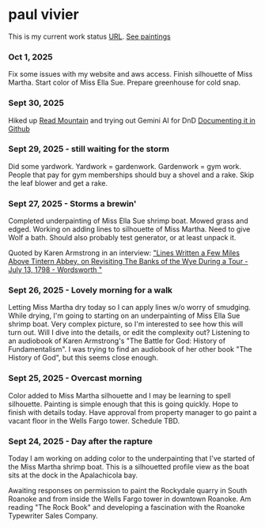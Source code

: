 # paul vivier
This is my current work status [URL](https://paulvivier.github.io/status/). [See paintings](http://www.vivier.net/paintings)

### Oct 1, 2025
Fix some issues with my website and aws access. Finish silhouette of Miss Martha. Start color of Miss Ella Sue. Prepare greenhouse for cold snap. 

### Sept 30, 2025
Hiked up [Read Mountain](https://myhikes.org/trails/read-mountain-preserve-hike) and trying out Gemini AI for DnD [Documenting it in Github](https://paulvivier.github.io/DnD/)

### Sept 29, 2025 - still waiting for the storm
Did some yardwork. Yardwork = gardenwork. Gardenwork = gym work. People that pay for gym memberships should buy a shovel and a rake. Skip the leaf blower and get a rake.


### Sept 27, 2025 - Storms a brewin'
Completed underpainting of Miss Ella Sue shrimp boat. Mowed grass and edged. Working on adding lines to silhouette of Miss Martha. Need to give Wolf a bath. Should also probably test generator, or at least unpack it.

Quoted by Karen Armstrong in an interview: ["Lines Written a Few Miles Above Tintern Abbey, on Revisiting The Banks of the Wye During a Tour - July 13, 1798 - Wordsworth "](https://www.gutenberg.org/files/9622/9622-h/9622-h.htm#poem23)


### Sept 26, 2025 - Lovely morning for a walk
Letting Miss Martha dry today so I can apply lines w/o worry of smudging. While drying, I'm going to starting on an underpainting of Miss Ella Sue shrimp boat. Very complex picture, so I'm interested to see how this will turn out. Will I dive into the details, or edit the complexity out? Listening to an audiobook of Karen Armstrong's "The Battle for God: History of Fundamentalism". I was trying to find an audiobook of her other book "The History of God", but this seems close enough.

### Sept 25, 2025 - Overcast morning
Color added to Miss Martha silhouette and I may be learning to spell silhouette. Painting is simple enough that this is going quickly. Hope to finish with details today. Have approval from property manager to go paint a vacant floor in the Wells Fargo tower. Schedule TBD.


### Sept 24, 2025 - Day after the rapture
Today I am working on adding color to the underpainting that I've started of the Miss Martha shrimp boat. This is a silhouetted profile view as the boat sits at the dock in the Apalachicola bay.

Awaiting responses on permission to paint the Rockydale quarry in South Roanoke and from inside the Wells Fargo tower in downtown Roanoke. Am reading "The Rock Book" and developing a fascination with the Roanoke Typewriter Sales Company.
